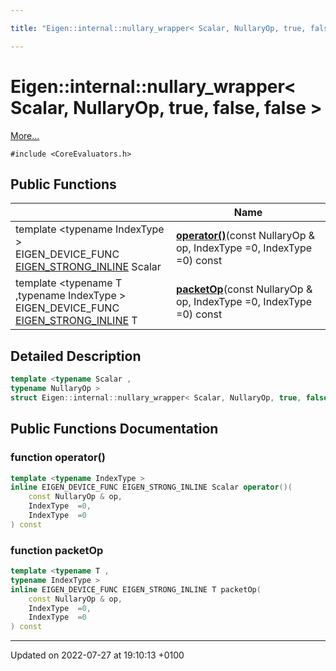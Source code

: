 ```yaml
---

title: "Eigen::internal::nullary_wrapper< Scalar, NullaryOp, true, false, false >"

---
```


# Eigen::internal::nullary_wrapper< Scalar, NullaryOp, true, false, false >



 [More...](#detailed-description)


`#include <CoreEvaluators.h>`

## Public Functions

|                | Name           |
| -------------- | -------------- |
| template <typename IndexType \> <br>EIGEN_DEVICE_FUNC <a href="http://example.org/files/macros_8h/#define-eigen-strong-inline">EIGEN_STRONG_INLINE</a> Scalar | **[operator()](http://example.org/classes/structeigen_1_1internal_1_1nullary__wrapper_3_01scalar_00_01nullaryop_00_01true_00_01false_00_01false_01_4/#function-operator())**(const NullaryOp & op, IndexType  =0, IndexType  =0) const |
| template <typename T ,typename IndexType \> <br>EIGEN_DEVICE_FUNC <a href="http://example.org/files/macros_8h/#define-eigen-strong-inline">EIGEN_STRONG_INLINE</a> T | **[packetOp](http://example.org/classes/structeigen_1_1internal_1_1nullary__wrapper_3_01scalar_00_01nullaryop_00_01true_00_01false_00_01false_01_4/#function-packetop)**(const NullaryOp & op, IndexType  =0, IndexType  =0) const |

## Detailed Description

```cpp
template <typename Scalar ,
typename NullaryOp >
struct Eigen::internal::nullary_wrapper< Scalar, NullaryOp, true, false, false >;
```

## Public Functions Documentation

### function operator()

```cpp
template <typename IndexType >
inline EIGEN_DEVICE_FUNC EIGEN_STRONG_INLINE Scalar operator()(
    const NullaryOp & op,
    IndexType  =0,
    IndexType  =0
) const
```


### function packetOp

```cpp
template <typename T ,
typename IndexType >
inline EIGEN_DEVICE_FUNC EIGEN_STRONG_INLINE T packetOp(
    const NullaryOp & op,
    IndexType  =0,
    IndexType  =0
) const
```


-------------------------------

Updated on 2022-07-27 at 19:10:13 +0100